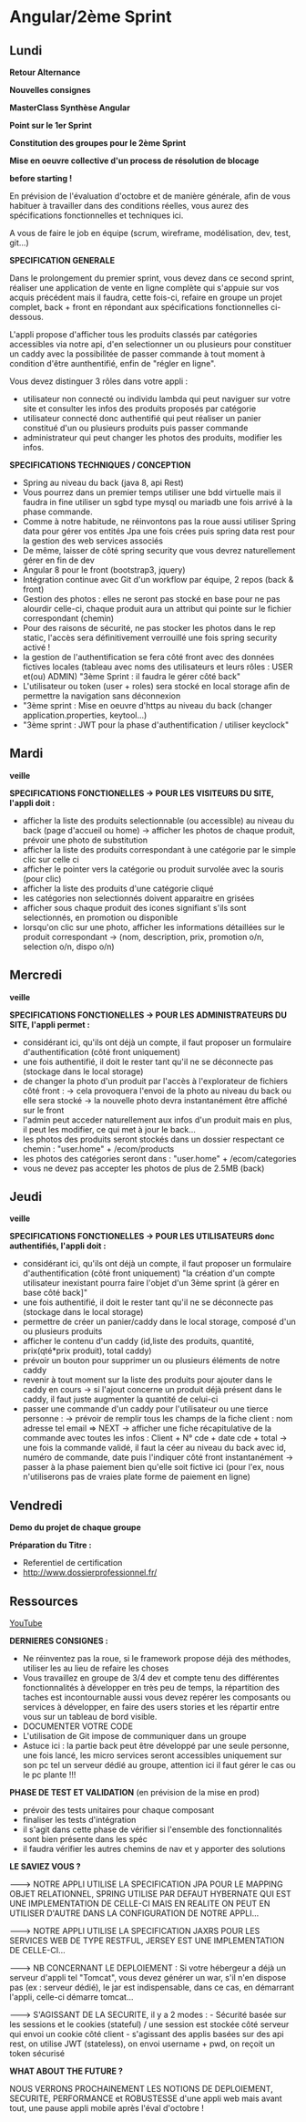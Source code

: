 Angular/2ème Sprint 
===

<h2>Lundi</h2>

**Retour Alternance**

**Nouvelles consignes**

**MasterClass Synthèse Angular**

**Point sur le 1er Sprint**

**Constitution des groupes pour le 2ème Sprint**

**Mise en oeuvre collective d'un process de résolution de blocage**

**before starting !**

En prévision de l'évaluation d'octobre et de manière générale, afin de vous habituer à travailler dans des conditions réelles, vous aurez des spécifications fonctionnelles et techniques ici.

A vous de faire le job en équipe (scrum, wireframe, modélisation, dev, test, git...)

**SPECIFICATION GENERALE**

Dans le prolongement du premier sprint, vous devez dans ce second sprint, réaliser une application de vente en ligne complète qui s'appuie sur vos acquis précédent mais il faudra, cette fois-ci, refaire en groupe un projet complet, back + front en répondant aux spécifications fonctionnelles ci-dessous.

L'appli propose d'afficher tous les produits classés par catégories accessibles via notre api, d'en selectionner un ou plusieurs pour constituer un caddy avec la possibilitée de passer commande à tout moment à condition d'être aunthentifié, enfin de "régler en ligne".

Vous devez distinguer 3 rôles dans votre appli : 
- utilisateur non connecté ou individu lambda qui peut naviguer sur votre site et consulter les infos des produits proposés par catégorie
- utilisateur connecté donc authentifié qui peut réaliser un panier constitué d'un ou plusieurs produits puis passer commande
- administrateur qui peut changer les photos des produits, modifier les infos.

**SPECIFICATIONS TECHNIQUES / CONCEPTION** 

- Spring au niveau du back (java 8, api Rest)
- Vous pourrez dans un premier temps utiliser une bdd virtuelle mais il faudra in fine utiliser un sgbd type mysql ou mariadb une fois arrivé à la phase commande.
- Comme à notre habitude, ne réinvontons pas la roue aussi utiliser Spring data pour gérer vos entités Jpa une fois crées puis spring data rest pour la gestion des web services associés
- De même, laisser de côté spring security que vous devrez naturellement gérer en fin de dev
- Angular 8 pour le front (bootstrap3, jquery) 
- Intégration continue avec Git d'un workflow par équipe, 2 repos (back & front)
- Gestion des photos : elles ne seront pas stocké en base pour ne pas alourdir celle-ci, chaque produit aura un attribut qui pointe sur le fichier correspondant (chemin)
- Pour des raisons de sécurité, ne pas stocker les photos dans le rep static, l'accès sera définitivement verrouillé une fois spring security activé !
- la gestion de l'authentification se fera côté front avec des données fictives locales (tableau avec noms des utilisateurs et leurs rôles : USER et(ou) ADMIN) "3ème Sprint : il faudra le gérer côté back"
- L'utilisateur ou token (user + roles) sera stocké en local storage afin de permettre la navigation sans déconnexion
- "3ème sprint : Mise en oeuvre d'https au niveau du back (changer application.properties, keytool...)
- "3ème sprint : JWT pour la phase d'authentification / utiliser keyclock"

<h2>Mardi</h2>

**veille**

**SPECIFICATIONS FONCTIONELLES -> POUR LES VISITEURS DU SITE, l'appli doit :**

- afficher la liste des produits selectionnable (ou accessible) au niveau du back (page d'accueil ou home)
		-> afficher les photos de chaque produit, prévoir une photo de substitution
- afficher la liste des produits correspondant à une catégorie par le simple clic sur celle ci	
- afficher le pointer vers la catégorie ou produit survolée avec la souris (pour clic)
- afficher la liste des produits d'une catégorie cliqué
- les catégories non selectionnés doivent apparaitre en grisées
- afficher sous chaque produit des icones signifiant s'ils sont selectionnés, en promotion ou disponible
- lorsqu'on clic sur une photo, afficher les informations détaillées sur le produit correspondant 
		-> (nom, description, prix, promotion o/n, selection o/n, dispo o/n)

<h2>Mercredi</h2>

**veille**

**SPECIFICATIONS FONCTIONELLES -> POUR LES ADMINISTRATEURS DU SITE, l'appli permet :**

- considérant ici, qu'ils ont déjà un compte, il faut proposer un formulaire d'authentification (côté front uniquement)
- une fois authentifié, il doit le rester tant qu'il ne se déconnecte pas (stockage dans le local storage)
- de changer la photo d'un produit par l'accès à l'explorateur de fichiers côté front :
		-> cela provoquera l'envoi de la photo au niveau du back ou elle sera stocké
		-> la nouvelle photo devra instantanément être affiché sur le front
- l'admin peut acceder naturellement aux infos d'un produit mais en plus, il peut les modifier, ce qui met à jour le back...
- les photos des produits seront stockés dans un dossier respectant ce chemin : "user.home" + /ecom/products
- les photos des catégories seront dans : "user.home" + /ecom/categories
- vous ne devez pas accepter les photos de plus de 2.5MB (back)

<h2>Jeudi</h2>

**veille**

**SPECIFICATIONS FONCTIONELLES -> POUR LES UTILISATEURS donc authentifiés, l'appli doit :**

- considérant ici, qu'ils ont déjà un compte, il faut proposer un formulaire d'authentification (côté front uniquement)
	"la création d'un compte utilisateur inexistant pourra faire l'objet d'un 3ème sprint (à gérer en base côté back]"
- une fois authentifié, il doit le rester tant qu'il ne se déconnecte pas (stockage dans le local storage)
- permettre de créer un panier/caddy dans le local storage, composé d'un ou plusieurs produits
- afficher le contenu d'un caddy (id,liste des produits, quantité, prix(qté*prix produit), total caddy)
- prévoir un bouton pour supprimer un ou plusieurs éléments de notre caddy
- revenir à tout moment sur la liste des produits pour ajouter dans le caddy en cours
		-> si l'ajout concerne un produit déjà présent dans le caddy, il faut juste augmenter la quantité de celui-ci
- passer une commande d'un caddy pour l'utilisateur ou une tierce personne :
		-> prévoir de remplir tous les champs de la fiche client : nom adresse tel email => NEXT
		-> afficher une fiche récapitulative de la commande avec toutes les infos : Client + N° cde + date cde + total
		-> une fois la commande validé, il faut la céer au niveau du back avec id, numéro de commande, date puis l'indiquer côté front instantanément
		-> passer à la phase paiement bien qu'elle soit fictive ici (pour l'ex, nous n'utiliserons pas de vraies plate forme de paiement en ligne)

<h2>Vendredi</h2>

**Demo du projet de chaque groupe**

**Préparation du Titre :**

- Referentiel de certification 
- http://www.dossierprofessionnel.fr/

<h2>Ressources</h2>

[YouTube](https://youtu.be/xpMGCZw0UBA)

**DERNIERES CONSIGNES :**

- Ne réinventez pas la roue, si le framework propose déjà des méthodes, utiliser les au lieu de refaire les choses
- Vous travaillez en groupe de 3/4 dev et compte tenu des différentes fonctionnalités à développer en très peu de temps, la répartition des taches est incontournable aussi vous devez repérer les composants ou services à développer, en faire des users stories et les répartir entre vous sur un tableau de bord visible.
- DOCUMENTER VOTRE CODE
- L'utilisation de Git impose de communiquer dans un groupe
- Astuce ici : la partie back peut être développé par une seule personne, une fois lancé, les micro services seront accessibles 		uniquement sur son pc tel un serveur dédié au groupe, attention ici il faut gérer le cas ou le pc plante !!!

**PHASE DE TEST ET VALIDATION** (en prévision de la mise en prod)

- prévoir des tests unitaires pour chaque composant
- finaliser les tests d'intégration
- il s'agit dans cette phase de vérifier si l'ensemble des fonctionnalités sont bien présente dans les spéc
- il faudra vérifier les autres chemins de nav et y apporter des solutions

**LE SAVIEZ VOUS ?**

---> NOTRE APPLI UTILISE LA SPECIFICATION JPA POUR LE MAPPING OBJET RELATIONNEL, SPRING UTILISE PAR DEFAUT HYBERNATE QUI EST UNE IMPLEMENTATION DE CELLE-CI MAIS EN REALITE ON PEUT EN UTILISER D'AUTRE DANS LA CONFIGURATION DE NOTRE APPLI...

---> NOTRE APPLI UTILISE LA SPECIFICATION JAXRS POUR LES SERVICES WEB DE TYPE RESTFUL, JERSEY EST UNE IMPLEMENTATION DE CELLE-CI...

---> NB CONCERNANT LE DEPLOIEMENT : Si votre hébergeur a déjà un serveur d'appli tel "Tomcat", vous devez générer un war, s'il n'en dispose pas (ex : serveur dédié), le jar est indispensable, dans ce cas, en démarrant l'appli, celle-ci démarre tomcat...

---> S'AGISSANT DE LA SECURITE, il y a 2 modes :
	- Sécurité basée sur les sessions et le cookies (stateful) / une session est stockée côté serveur qui envoi un cookie côté client
	- s'agissant des applis basées sur des api rest, on utilise JWT (stateless), on envoi username + pwd, on reçoit un token sécurisé


**WHAT ABOUT THE FUTURE ?**

NOUS VERRONS PROCHAINEMENT LES NOTIONS DE DEPLOIEMENT, SECURITE, PERFORMANCE et ROBUSTESSE d'une appli web mais avant tout, une pause appli mobile après l'éval d'octobre !
